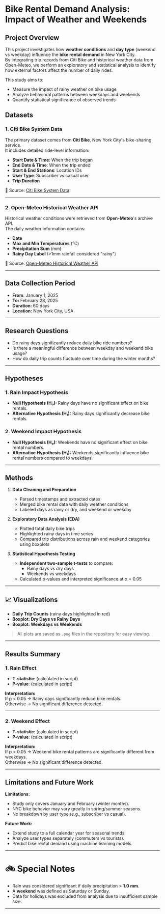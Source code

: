# Bike Rental Demand Analysis: Impact of Weather and Weekends

## Project Overview

This project investigates how **weather conditions** and **day type** (weekend vs weekday) influence the **bike rental demand** in New York City.  
By integrating trip records from Citi Bike and historical weather data from Open-Meteo, we perform an exploratory and statistical analysis to identify how external factors affect the number of daily rides.

This study aims to:
- Measure the impact of rainy weather on bike usage
- Analyze behavioral patterns between weekdays and weekends
- Quantify statistical significance of observed trends

## Datasets

### 1. Citi Bike System Data

The primary dataset comes from **Citi Bike**, New York City's bike-sharing service.  
It includes detailed ride-level information:

- **Start Date & Time**: When the trip began
- **End Date & Time**: When the trip ended
- **Start & End Stations**: Location IDs
- **User Type**: Subscriber vs casual user
- **Trip Duration**

📌 Source: [Citi Bike System Data](https://ride.citibikenyc.com/system-data)

---

### 2. Open-Meteo Historical Weather API

Historical weather conditions were retrieved from **Open-Meteo**'s archive API.  
The daily weather information contains:

- **Date**
- **Max and Min Temperatures** (°C)
- **Precipitation Sum** (mm)
- **Rainy Day Label** (>1mm rainfall considered "rainy")

📌 Source: [Open-Meteo Historical Weather API](https://open-meteo.com/en/docs/historical-weather-api)

---

## Data Collection Period

- **From:** January 1, 2025
- **To:** February 28, 2025
- **Duration:** 60 days
- **Location:** New York City, USA

---

## Research Questions

- Do rainy days significantly reduce daily bike ride numbers?
- Is there a meaningful difference between weekday and weekend bike usage?
- How do daily trip counts fluctuate over time during the winter months?

---

## Hypotheses

### 1. Rain Impact Hypothesis

- **Null Hypothesis (H₀):** Rainy days have no significant effect on bike rentals.
- **Alternative Hypothesis (H₁):** Rainy days significantly decrease bike rentals.

### 2. Weekend Impact Hypothesis

- **Null Hypothesis (H₀):** Weekends have no significant effect on bike rental numbers.
- **Alternative Hypothesis (H₁):** Weekends significantly influence bike rental numbers compared to weekdays.

---

## Methods

1. **Data Cleaning and Preparation**
   - Parsed timestamps and extracted dates
   - Merged bike rental data with daily weather conditions
   - Labeled days as rainy or dry, and weekend or weekday

2. **Exploratory Data Analysis (EDA)**
   - Plotted total daily bike trips
   - Highlighted rainy days in time series
   - Compared trip distributions across rain and weekend categories using boxplots

3. **Statistical Hypothesis Testing**
   - **Independent two-sample t-tests** to compare:
     - Rainy days vs dry days
     - Weekends vs weekdays
   - Calculated p-values and interpreted significance at α = 0.05

---

## 📈 Visualizations

- **Daily Trip Counts** (rainy days highlighted in red)
- **Boxplot: Dry Days vs Rainy Days**
- **Boxplot: Weekdays vs Weekends**

> All plots are saved as `.png` files in the repository for easy viewing.

---

## Results Summary

### 1. Rain Effect

- **T-statistic**: (calculated in script)
- **P-value**: (calculated in script)

**Interpretation:**  
If p < 0.05 → Rainy days significantly reduce bike rentals.  
Otherwise → No significant difference detected.

---

### 2. Weekend Effect

- **T-statistic**: (calculated in script)
- **P-value**: (calculated in script)

**Interpretation:**  
If p < 0.05 → Weekend bike rental patterns are significantly different from weekdays.  
Otherwise → No significant difference detected.

---

## Limitations and Future Work

**Limitations:**
- Study only covers January and February (winter months).
- NYC bike behavior may vary greatly in spring/summer seasons.
- No breakdown by user type (e.g., subscriber vs casual).

**Future Work:**
- Extend study to a full calendar year for seasonal trends.
- Analyze user types separately (commuters vs tourists).
- Predict bike rental demand using machine learning models.

---

# 🚲 Special Notes

- Rain was considered significant if daily precipitation > **1.0 mm**.
- A **weekend** was defined as Saturday or Sunday.
- Data for holidays was excluded from analysis due to insufficient sample size.

---
